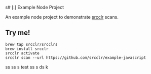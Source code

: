 s# [:] Example Node Project

An example node project to demonstrate [srcclr](https://www.srcclr.com) scans.

## Try me!

```
brew tap srcclr/srcclrs
brew install srcclr
srcclr activate
srcclr scan --url https://github.com/srcclr/example-javascript
```
ss
ss
s
test
ss
s
ds
k
